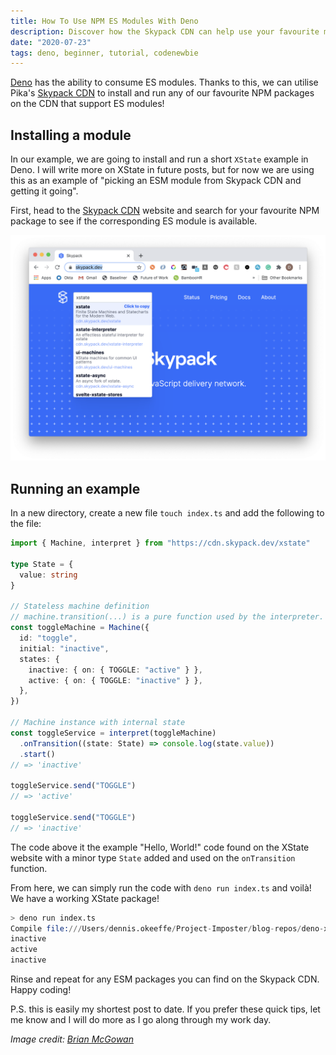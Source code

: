 ```yaml
---
title: How To Use NPM ES Modules With Deno
description: Discover how the Skypack CDN can help use your favourite modules with Deno
date: "2020-07-23"
tags: deno, beginner, tutorial, codenewbie
---
```


[Deno](https://deno.land/) has the ability to consume ES modules. Thanks to this, we can utilise Pika's [Skypack CDN](https://www.skypack.dev/) to install and run any of our favourite NPM packages on the CDN that support ES modules!

## Installing a module

In our example, we are going to install and run a short `XState` example in Deno. I will write more on XState in future posts, but for now we are using this as an example of "picking an ESM module from Skypack CDN and getting it going".

First, head to the [Skypack CDN](https://www.skypack.dev/) website and search for your favourite NPM package to see if the corresponding ES module is available.

![Searching XState on the Skypack CDN website](../assets/2020-07-23-skypack-dev.png)

## Running an example

In a new directory, create a new file `touch index.ts` and add the following to the file:

```ts
import { Machine, interpret } from "https://cdn.skypack.dev/xstate"

type State = {
  value: string
}

// Stateless machine definition
// machine.transition(...) is a pure function used by the interpreter.
const toggleMachine = Machine({
  id: "toggle",
  initial: "inactive",
  states: {
    inactive: { on: { TOGGLE: "active" } },
    active: { on: { TOGGLE: "inactive" } },
  },
})

// Machine instance with internal state
const toggleService = interpret(toggleMachine)
  .onTransition((state: State) => console.log(state.value))
  .start()
// => 'inactive'

toggleService.send("TOGGLE")
// => 'active'

toggleService.send("TOGGLE")
// => 'inactive'
```

The code above it the example "Hello, World!" code found on the XState website with a minor type `State` added and used on the `onTransition` function.

From here, we can simply run the code with `deno run index.ts` and voilà! We have a working XState package!

```s
> deno run index.ts
Compile file:///Users/dennis.okeeffe/Project-Imposter/blog-repos/deno-xstate/index.ts
inactive
active
inactive
```

Rinse and repeat for any ESM packages you can find on the Skypack CDN. Happy coding!

P.S. this is easily my shortest post to date. If you prefer these quick tips, let me know and I will do more as I go along through my work day.

_Image credit: [Brian McGowan](https://unsplash.com/@sushioutlaw)_
